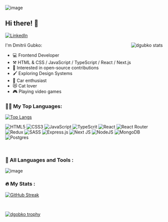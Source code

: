 ![image](https://user-images.githubusercontent.com/105132801/236891425-b0ab7f93-b868-411c-898f-81d56471a1d1.png)

## Hi there! :wave:

[![LinkedIn](https://img.shields.io/badge/LinkedIn-%230077B5.svg?logo=linkedin&logoColor=white)](https://linkedin.com/in/dmitrii-gubko)

<img align="right" src="https://github-readme-stats.vercel.app/api?username=dgubko&show_icons=true&locale=en" alt="dgubko stats" />

<p align="left" width="50%">
I'm Dmitrii Gubko:

-   :computer: Frontend Developer
-   :hammer_and_pick: HTML & CSS / JavaScript / TypeScript / React / Next.js
-   :thought_balloon: Interested in open-source contributions
-   :paintbrush: Exploring Design Systems
-   :blue_car: Car enthusiast
-   :heart_eyes_cat: Cat lover
-   :video_game: Playing video games
</p>

<h3 align="left">👷‍♂️ My Top Languages:</h3>

[![Top Langs](https://github-readme-stats.vercel.app/api/top-langs/?username=dgubko&layout=compact&theme=vision-friendly-dark)](https://github.com/anuraghazra/github-readme-stats)

![HTML5](https://img.shields.io/badge/html5-%23E34F26.svg?style=for-the-badge&logo=html5&logoColor=white) ![CSS3](https://img.shields.io/badge/css3-%231572B6.svg?style=for-the-badge&logo=css3&logoColor=white) ![JavaScript](https://img.shields.io/badge/javascript-%23323330.svg?style=for-the-badge&logo=javascript&logoColor=%23F7DF1E) ![TypeScrit](https://img.shields.io/badge/typescript-%23007ACC.svg?style=for-the-badge&logo=typescript&logoColor=white) ![React](https://img.shields.io/badge/react-%2320232a.svg?style=for-the-badge&logo=react&logoColor=%2361DAFB) ![React Router](https://img.shields.io/badge/React_Router-CA4245?style=for-the-badge&logo=react-router&logoColor=white) ![Redux](https://img.shields.io/badge/redux-%23593d88.svg?style=for-the-badge&logo=redux&logoColor=white) ![SASS](https://img.shields.io/badge/SASS-hotpink.svg?style=for-the-badge&logo=SASS&logoColor=white) ![Express.js](https://img.shields.io/badge/express.js-%23404d59.svg?style=for-the-badge&logo=express&logoColor=%2361DAFB) ![Next JS](https://img.shields.io/badge/Next-black?style=for-the-badge&logo=next.js&logoColor=white) ![NodeJS](https://img.shields.io/badge/node.js-6DA55F?style=for-the-badge&logo=node.js&logoColor=white)  ![MongoDB](https://img.shields.io/badge/MongoDB-%234ea94b.svg?style=for-the-badge&logo=mongodb&logoColor=white) ![Postgres](https://img.shields.io/badge/postgres-%23316192.svg?style=for-the-badge&logo=postgresql&logoColor=white)

<br />

### :hammer: All Languages and Tools :

![image](https://user-images.githubusercontent.com/105132801/236891591-ea114ffb-57e5-4969-9f78-885137e8b1e7.png)

### :fire: My Stats :

[![GitHub Streak](http://github-readme-streak-stats.herokuapp.com?user=dgubko&theme=dark&background=000000)](https://git.io/streak-stats)

<br />

<p align="left"> <a href="https://github.com/ryo-ma/github-profile-trophy"><img src="https://github-profile-trophy.vercel.app/?username=dgubko&theme=nord&column=7&margin-w=40" alt="dgobko trophy" /></a> </p>
